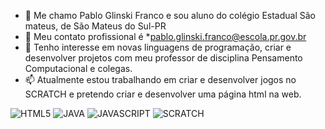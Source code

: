 - 👋 Me chamo Pablo Glinski Franco e sou aluno do colégio Estadual São mateus, de São Mateus do Sul-PR
- 🌱 Meu contato profissional é *pablo.glinski.franco@escola.pr.gov.br
- 💞️ Tenho interesse em novas linguagens de programação, criar e desenvolver projetos com meu professor de disciplina Pensamento Computacional e colegas.
- 📫 Atualmente estou trabalhando em criar e desenvolver jogos no SCRATCH e pretendo criar e desenvolver uma página html na web.

![HTML5](https://img.shields.io/badge/HTML5-E34F26?style=for-the-badge&logo=html5&logoColor=white)
![JAVA](https://img.shields.io/badge/Java-ED8B00?style=for-the-badge&logo=java&logoColor=white)
![JAVASCRIPT](https://img.shields.io/badge/JavaScript-323330?style=for-the-badge&logo=javascript&logoColor=F7DF1E)
![SCRATCH](https://img.shields.io/badge/Scratch-4D97FF?style=for-the-badge&logo=Scratch&logoColor=white)
